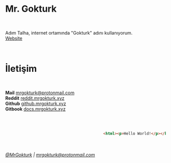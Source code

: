 
# Mr. Gokturk

<br/>

Adım Talha, internet ortamında "Gokturk" adını kullanıyorum. <br/>
[Website](mrgokturk.github.io)

<br/>

# İletişim

<br/>

**Mail** [mrgokturk@protonmail.com](mailto:mrgokturk@protonmail.com) <br/>
**Reddit** [reddit.mrgokturk.xyz](reddit.mrgokturk.tk) <br/>
**Github** [github.mrgokturk.xyz](github.mrgokturk.tk) <br/>
**Gitbook** [docs.mrgokturk.xyz](docs.mrgokturk.tk) <br/>

<br/>
<br/>

```html
                                           <html><p>Hello World!</p></html>
```
<br/>

###### [@MrGokturk](https://github.com/MrGokturk) | [mrgokturk@protonmail.com](mrgokturk@protonmail.com)
